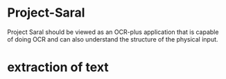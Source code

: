 # Project-Saral
Project Saral should be viewed as an OCR-plus application that is capable of doing OCR and can also understand the structure of the physical input.
# extraction of text


